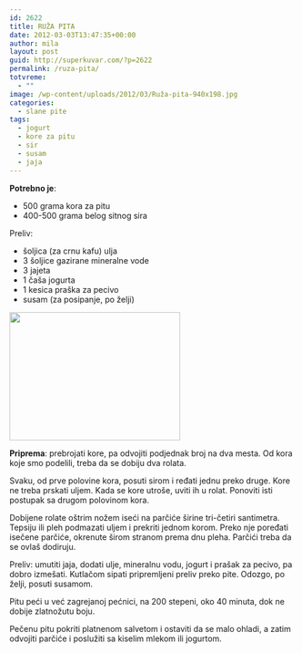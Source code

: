 ```yaml
---
id: 2622
title: RUŽA PITA
date: 2012-03-03T13:47:35+00:00
author: mila
layout: post
guid: http://superkuvar.com/?p=2622
permalink: /ruza-pita/
totvreme:
  - ""
image: /wp-content/uploads/2012/03/Ruža-pita-940x198.jpg
categories:
  - slane pite
tags:
  - jogurt
  - kore za pitu
  - sir
  - susam
  - jaja
---
```

**Potrebno je**:

  * 500 grama kora za pitu
  * 400-500 grama belog sitnog sira

Preliv:

  * šoljica (za crnu kafu) ulja
  * 3 šoljice gazirane mineralne vode
  * 3 jajeta
  * 1 čaša jogurta
  * 1 kesica praška za pecivo
  * susam (za posipanje, po želji)

<img class="alignnone size-medium wp-image-2624" title="Ruža pita" src="/wp-content/uploads/2012/03/Ruža-pita-300x225.jpg" alt="" width="300" height="225" /> 

**Priprema**: prebrojati kore, pa odvojiti podjednak broj na dva mesta. Od kora koje smo podelili, treba da se dobiju dva rolata.

Svaku, od prve polovine kora, posuti sirom i ređati jednu preko druge. Kore ne treba prskati uljem. Kada se kore utroše, uviti ih u rolat. Ponoviti isti postupak sa drugom polovinom kora.

Dobijene rolate oštrim nožem iseći na parčiće širine tri-četiri santimetra. Tepsiju ili pleh podmazati uljem i prekriti jednom korom. Preko nje poređati isečene parčiće, okrenute širom stranom prema dnu pleha. Parčići treba da se ovlaš dodiruju.

Preliv: umutiti jaja, dodati ulje, mineralnu vodu, jogurt i prašak za pecivo, pa dobro izmešati. Kutlačom sipati pripremljeni preliv preko pite. Odozgo, po želji, posuti susamom.

Pitu peći u već zagrejanoj pećnici, na 200 stepeni, oko 40 minuta, dok ne dobije zlatnožutu boju.

Pečenu pitu pokriti platnenom salvetom i ostaviti da se malo ohladi, a zatim odvojiti parčiće i poslužiti sa kiselim mlekom ili jogurtom.